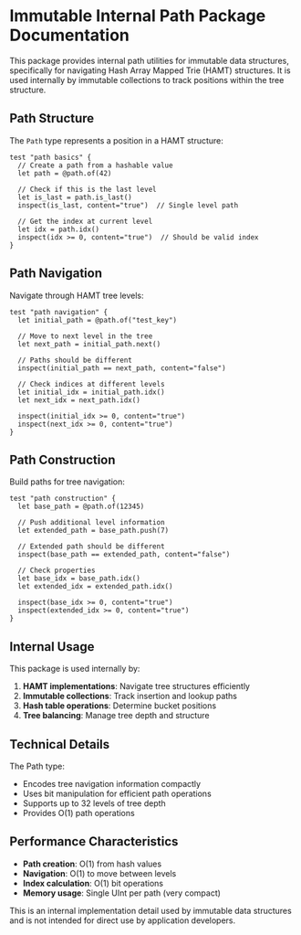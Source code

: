 # Immutable Internal Path Package Documentation

This package provides internal path utilities for immutable data structures, specifically for navigating Hash Array Mapped Trie (HAMT) structures. It is used internally by immutable collections to track positions within the tree structure.

## Path Structure

The `Path` type represents a position in a HAMT structure:

```moonbit
test "path basics" {
  // Create a path from a hashable value
  let path = @path.of(42)
  
  // Check if this is the last level
  let is_last = path.is_last()
  inspect(is_last, content="true")  // Single level path
  
  // Get the index at current level
  let idx = path.idx()
  inspect(idx >= 0, content="true")  // Should be valid index
}
```

## Path Navigation

Navigate through HAMT tree levels:

```moonbit
test "path navigation" {
  let initial_path = @path.of("test_key")
  
  // Move to next level in the tree
  let next_path = initial_path.next()
  
  // Paths should be different
  inspect(initial_path == next_path, content="false")
  
  // Check indices at different levels
  let initial_idx = initial_path.idx()
  let next_idx = next_path.idx()
  
  inspect(initial_idx >= 0, content="true")
  inspect(next_idx >= 0, content="true")
}
```

## Path Construction

Build paths for tree navigation:

```moonbit
test "path construction" {
  let base_path = @path.of(12345)
  
  // Push additional level information
  let extended_path = base_path.push(7)
  
  // Extended path should be different
  inspect(base_path == extended_path, content="false")
  
  // Check properties
  let base_idx = base_path.idx()
  let extended_idx = extended_path.idx()
  
  inspect(base_idx >= 0, content="true")
  inspect(extended_idx >= 0, content="true")
}
```

## Internal Usage

This package is used internally by:

1. **HAMT implementations**: Navigate tree structures efficiently
2. **Immutable collections**: Track insertion and lookup paths  
3. **Hash table operations**: Determine bucket positions
4. **Tree balancing**: Manage tree depth and structure

## Technical Details

The Path type:
- Encodes tree navigation information compactly
- Uses bit manipulation for efficient path operations
- Supports up to 32 levels of tree depth
- Provides O(1) path operations

## Performance Characteristics

- **Path creation**: O(1) from hash values
- **Navigation**: O(1) to move between levels
- **Index calculation**: O(1) bit operations
- **Memory usage**: Single UInt per path (very compact)

This is an internal implementation detail used by immutable data structures and is not intended for direct use by application developers.
